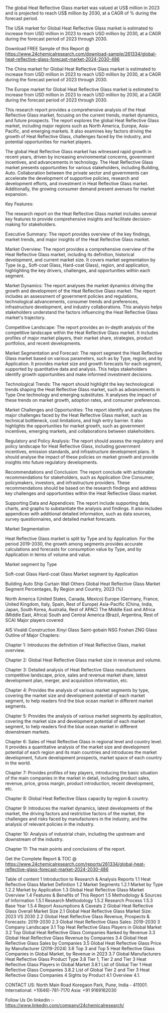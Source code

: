 The global Heat Reflective Glass market was valued at US$ million in 2023 and is projected to reach US$ million by 2030, at a CAGR of % during the forecast period.

The USA market for Global Heat Reflective Glass market is estimated to increase from USD million in 2023 to reach USD million by 2030, at a CAGR during the forecast period of 2023 through 2030.

Download FREE Sample of this Report @ https://www.24chemicalresearch.com/download-sample/261334/global-heat-reflective-glass-forecast-market-2024-2030-486

The China market for Global Heat Reflective Glass market is estimated to increase from USD million in 2023 to reach USD million by 2030, at a CAGR during the forecast period of 2023 through 2030.

The Europe market for Global Heat Reflective Glass market is estimated to increase from USD million in 2023 to reach USD million by 2030, at a CAGR during the forecast period of 2023 through 2030.

This research report provides a comprehensive analysis of the Heat Reflective Glass market, focusing on the current trends, market dynamics, and future prospects. The report explores the global Heat Reflective Glass market, including major regions such as North America, Europe, Asia-Pacific, and emerging markets. It also examines key factors driving the growth of Heat Reflective Glass, challenges faced by the industry, and potential opportunities for market players.

The global Heat Reflective Glass market has witnessed rapid growth in recent years, driven by increasing environmental concerns, government incentives, and advancements in technology. The Heat Reflective Glass market presents opportunities for various stakeholders, including Building, Auto. Collaboration between the private sector and governments can accelerate the development of supportive policies, research and development efforts, and investment in Heat Reflective Glass market. Additionally, the growing consumer demand present avenues for market expansion.

Key Features:

The research report on the Heat Reflective Glass market includes several key features to provide comprehensive insights and facilitate decision-making for stakeholders.

Executive Summary: The report provides overview of the key findings, market trends, and major insights of the Heat Reflective Glass market.

Market Overview: The report provides a comprehensive overview of the Heat Reflective Glass market, including its definition, historical development, and current market size. It covers market segmentation by Type (e.g., Soft-coat Glass, Hard-coat Glass), region, and application, highlighting the key drivers, challenges, and opportunities within each segment.

Market Dynamics: The report analyses the market dynamics driving the growth and development of the Heat Reflective Glass market. The report includes an assessment of government policies and regulations, technological advancements, consumer trends and preferences, infrastructure development, and industry collaborations. This analysis helps stakeholders understand the factors influencing the Heat Reflective Glass market's trajectory.

Competitive Landscape: The report provides an in-depth analysis of the competitive landscape within the Heat Reflective Glass market. It includes profiles of major market players, their market share, strategies, product portfolios, and recent developments.

Market Segmentation and Forecast: The report segment the Heat Reflective Glass market based on various parameters, such as by Type, region, and by Application. It provides market size and growth forecasts for each segment, supported by quantitative data and analysis. This helps stakeholders identify growth opportunities and make informed investment decisions.

Technological Trends: The report should highlight the key technological trends shaping the Heat Reflective Glass market, such as advancements in Type One technology and emerging substitutes. It analyses the impact of these trends on market growth, adoption rates, and consumer preferences.

Market Challenges and Opportunities: The report identify and analyses the major challenges faced by the Heat Reflective Glass market, such as technical bottleneck, cost limitations, and high entry barrier. It also highlights the opportunities for market growth, such as government incentives, emerging markets, and collaborations between stakeholders.

Regulatory and Policy Analysis: The report should assess the regulatory and policy landscape for Heat Reflective Glass, including government incentives, emission standards, and infrastructure development plans. It should analyse the impact of these policies on market growth and provide insights into future regulatory developments.

Recommendations and Conclusion: The report conclude with actionable recommendations for stakeholders, such as Application One Consumer, policymakers, investors, and infrastructure providers. These recommendations should be based on the research findings and address key challenges and opportunities within the Heat Reflective Glass market.

Supporting Data and Appendices: The report include supporting data, charts, and graphs to substantiate the analysis and findings. It also includes appendices with additional detailed information, such as data sources, survey questionnaires, and detailed market forecasts.

Market Segmentation

Heat Reflective Glass market is split by Type and by Application. For the period 2019-2030, the growth among segments provides accurate calculations and forecasts for consumption value by Type, and by Application in terms of volume and value.

Market segment by Type

Soft-coat Glass
Hard-coat Glass
Market segment by Application

Building
Auto
Ship
Curtain Wall
Others
Global Heat Reflective Glass Market Segment Percentages, By Region and Country, 2023 (%)

North America (United States, Canada, Mexico)
Europe (Germany, France, United Kingdom, Italy, Spain, Rest of Europe)
Asia-Pacific (China, India, Japan, South Korea, Australia, Rest of APAC)
The Middle East and Africa (Middle East, Africa)
South and Central America (Brazil, Argentina, Rest of SCA)
Major players covered

AIS
Vivaldi Construction
Xinyi Glass
Saint-gobain
NSG
Foshan ZNG Glass
Outline of Major Chapters:

Chapter 1: Introduces the definition of Heat Reflective Glass, market overview.

Chapter 2: Global Heat Reflective Glass market size in revenue and volume.

Chapter 3: Detailed analysis of Heat Reflective Glass manufacturers competitive landscape, price, sales and revenue market share, latest development plan, merger, and acquisition information, etc.

Chapter 4: Provides the analysis of various market segments by type, covering the market size and development potential of each market segment, to help readers find the blue ocean market in different market segments.

Chapter 5: Provides the analysis of various market segments by application, covering the market size and development potential of each market segment, to help readers find the blue ocean market in different downstream markets.

Chapter 6: Sales of Heat Reflective Glass in regional level and country level. It provides a quantitative analysis of the market size and development potential of each region and its main countries and introduces the market development, future development prospects, market space of each country in the world.

Chapter 7: Provides profiles of key players, introducing the basic situation of the main companies in the market in detail, including product sales, revenue, price, gross margin, product introduction, recent development, etc.

Chapter 8: Global Heat Reflective Glass capacity by region & country.

Chapter 9: Introduces the market dynamics, latest developments of the market, the driving factors and restrictive factors of the market, the challenges and risks faced by manufacturers in the industry, and the analysis of relevant policies in the industry.

Chapter 10: Analysis of industrial chain, including the upstream and downstream of the industry.

Chapter 11: The main points and conclusions of the report.

Get the Complete Report & TOC @ https://www.24chemicalresearch.com/reports/261334/global-heat-reflective-glass-forecast-market-2024-2030-486

Table of content
1 Introduction to Research & Analysis Reports
1.1 Heat Reflective Glass Market Definition
1.2 Market Segments
1.2.1 Market by Type
1.2.2 Market by Application
1.3 Global Heat Reflective Glass Market Overview
1.4 Features & Benefits of This Report
1.5 Methodology & Sources of Information
1.5.1 Research Methodology
1.5.2 Research Process
1.5.3 Base Year
1.5.4 Report Assumptions & Caveats
2 Global Heat Reflective Glass Overall Market Size
2.1 Global Heat Reflective Glass Market Size: 2023 VS 2030
2.2 Global Heat Reflective Glass Revenue, Prospects & Forecasts: 2019-2030
2.3 Global Heat Reflective Glass Sales: 2019-2030
3 Company Landscape
3.1 Top Heat Reflective Glass Players in Global Market
3.2 Top Global Heat Reflective Glass Companies Ranked by Revenue
3.3 Global Heat Reflective Glass Revenue by Companies
3.4 Global Heat Reflective Glass Sales by Companies
3.5 Global Heat Reflective Glass Price by Manufacturer (2019-2024)
3.6 Top 3 and Top 5 Heat Reflective Glass Companies in Global Market, by Revenue in 2023
3.7 Global Manufacturers Heat Reflective Glass Product Type
3.8 Tier 1, Tier 2 and Tier 3 Heat Reflective Glass Players in Global Market
3.8.1 List of Global Tier 1 Heat Reflective Glass Companies
3.8.2 List of Global Tier 2 and Tier 3 Heat Reflective Glass Companies
4 Sights by Product
4.1 Overview
4.1.

CONTACT US:
North Main Road Koregaon Park, Pune, India - 411001.
International: +1(646)-781-7170
Asia: +91 9169162030

Follow Us On linkedin :- https://www.linkedin.com/company/24chemicalresearch/
